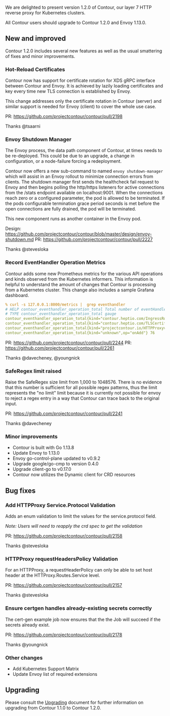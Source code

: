 We are delighted to present version 1.2.0 of Contour, our layer 7 HTTP reverse proxy for Kubernetes clusters.

All Contour users should upgrade to Contour 1.2.0 and Envoy 1.13.0.

## New and improved 

Contour 1.2.0 includes several new features as well as the usual smattering of fixes and minor improvements.

### Hot-Reload Certificates

Contour now has support for certificate rotation for XDS gRPC interface between Contour and Envoy.
It is achieved by lazily loading certificates and key every time new TLS connection is established by Envoy.

This change addresses only the certificate rotation in Contour (server) and similar support is needed for Envoy (client) to cover the whole use case.

PR: https://github.com/projectcontour/contour/pull/2198

Thanks @tsaarni

### Envoy Shutdown Manager

The Envoy process, the data path component of Contour, at times needs to be re-deployed.
This could be due to an upgrade, a change in configuration, or a node-failure forcing a redeployment.

Contour now offers a new sub-command to named `envoy shutdown-manager` which will assist in an Envoy rollout to minimize connection errors from clients.
The shutdown manager first sends the healthcheck fail request to Envoy and then begins polling the http/https listeners for active connections from the /stats endpoint available on localhost:9001.
When the connections reach zero or a configured parameter, the pod is allowed to be terminated.
If the pods configurable termination grace period seconds is met before the open connections are fully drained, the pod will be terminated.

This new component runs as another container in the Envoy pod.

Design: https://github.com/projectcontour/contour/blob/master/design/envoy-shutdown.md
PR: https://github.com/projectcontour/contour/pull/2227

Thanks @stevesloka

### Record EventHandler Operation Metrics

Contour adds some new Prometheus metrics for the various API operations and kinds observed from the Kubernetes informers.
This information is helpful to understand the amount of changes that Contour is processing from a Kubernetes cluster.
This change also includes a sample Grafana dashboard.

```yaml
% curl -s 127.0.0.1:8000/metrics |  grep eventhandler
# HELP contour_eventhandler_operation_total Total number of eventHandler operations received by operation and object kind
# TYPE contour_eventhandler_operation_total gauge
contour_eventhandler_operation_total{kind="contour.heptio.com/IngressRoutev1beta1",op="onAdd"} 2
contour_eventhandler_operation_total{kind="contour.heptio.com/TLSCertificateDelegationv1beta1",op="onAdd"} 1
contour_eventhandler_operation_total{kind="projectcontour.io/HTTPProxyv1",op="onAdd"} 1
contour_eventhandler_operation_total{kind="unknown",op="onAdd"} 76
```

PR: https://github.com/projectcontour/contour/pull/2244
PR: https://github.com/projectcontour/contour/pull/2261

Thanks @davecheney, @youngnick

### SafeRegex limit raised

Raise the SafeRegex size limit from 1,000 to 1048576.
There is no evidence that this number is sufficient for all possible regex patterns, thus the limit represents the "no limit" limit because it is currently not
possible for envoy to reject a regex entry in a way that Contour can trace back to the original input.

PR: https://github.com/projectcontour/contour/pull/2241

Thanks @davecheney

### Minor improvements

- Contour is built with Go 1.13.8
- Update Envoy to 1.13.0
- Envoy go-control-plane updated to v0.9.2
- Upgrade google/go-cmp to version 0.4.0
- Upgrade client-go to v0.17.0
- Contour now utilizes the Dynamic client for CRD resources

## Bug fixes

### Add HTTPProxy Service.Protocol Validation 

Adds an enum validation to limit the values for the service.protocol field.

_Note: Users will need to reapply the crd spec to get the validation_

PR: https://github.com/projectcontour/contour/pull/2158

Thanks @stevesloka

### HTTPProxy requestHeadersPolicy Validation

For an HTTPProxy, a requestHeaderPolicy can only be able to set host header at the HTTProxy.Routes.Service level.

PR: https://github.com/projectcontour/contour/pull/2157

Thanks @stevesloka

### Ensure certgen handles already-existing secrets correctly

The cert-gen example job now ensures that the the Job will succeed if the secrets already exist.

PR: https://github.com/projectcontour/contour/pull/2178

Thanks @youngnick

### Other changes

- Add Kubernetes Support Matrix
- Update Envoy list of required extensions

## Upgrading

Please consult the [Upgrading](https://projectcontour.io/resources/upgrading/) document for further information on upgrading from Contour 1.1.0 to Contour 1.2.0.